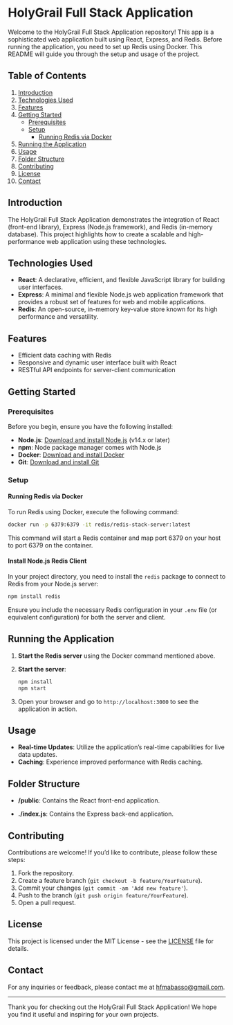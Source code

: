 # HolyGrail Full Stack Application

Welcome to the HolyGrail Full Stack Application repository! This app is a sophisticated web application built using React, Express, and Redis. Before running the application, you need to set up Redis using Docker. This README will guide you through the setup and usage of the project.

## Table of Contents

1. [Introduction](#introduction)
2. [Technologies Used](#technologies-used)
3. [Features](#features)
4. [Getting Started](#getting-started)
   - [Prerequisites](#prerequisites)
   - [Setup](#setup)
     - [Running Redis via Docker](#running-redis-via-docker)
5. [Running the Application](#running-the-application)
6. [Usage](#usage)
7. [Folder Structure](#folder-structure)
8. [Contributing](#contributing)
9. [License](#license)
10. [Contact](#contact)

## Introduction

The HolyGrail Full Stack Application demonstrates the integration of React (front-end library), Express (Node.js framework), and Redis (in-memory database). This project highlights how to create a scalable and high-performance web application using these technologies.

## Technologies Used

- **React**: A declarative, efficient, and flexible JavaScript library for building user interfaces.
- **Express**: A minimal and flexible Node.js web application framework that provides a robust set of features for web and mobile applications.
- **Redis**: An open-source, in-memory key-value store known for its high performance and versatility.

## Features
- Efficient data caching with Redis
- Responsive and dynamic user interface built with React
- RESTful API endpoints for server-client communication

## Getting Started

### Prerequisites

Before you begin, ensure you have the following installed:

- **Node.js**: [Download and install Node.js](https://nodejs.org/) (v14.x or later)
- **npm**: Node package manager comes with Node.js
- **Docker**: [Download and install Docker](https://www.docker.com/get-started)
- **Git**: [Download and install Git](https://git-scm.com/)

### Setup

#### Running Redis via Docker

To run Redis using Docker, execute the following command:

```bash
docker run -p 6379:6379 -it redis/redis-stack-server:latest
```

This command will start a Redis container and map port 6379 on your host to port 6379 on the container.

#### Install Node.js Redis Client

In your project directory, you need to install the `redis` package to connect to Redis from your Node.js server:

```bash
npm install redis
```

Ensure you include the necessary Redis configuration in your `.env` file (or equivalent configuration) for both the server and client.

## Running the Application

1. **Start the Redis server** using the Docker command mentioned above.

2. **Start the server**:
   ```bash
   npm install
   npm start
   ```

4. Open your browser and go to `http://localhost:3000` to see the application in action.

## Usage

- **Real-time Updates**: Utilize the application’s real-time capabilities for live data updates.
- **Caching**: Experience improved performance with Redis caching.

## Folder Structure

- **/public**: Contains the React front-end application.
  

- **./index.js**: Contains the Express back-end application.


## Contributing

Contributions are welcome! If you’d like to contribute, please follow these steps:

1. Fork the repository.
2. Create a feature branch (`git checkout -b feature/YourFeature`).
3. Commit your changes (`git commit -am 'Add new feature'`).
4. Push to the branch (`git push origin feature/YourFeature`).
5. Open a pull request.

## License

This project is licensed under the MIT License - see the [LICENSE](LICENSE) file for details.

## Contact

For any inquiries or feedback, please contact me at hfmabasso@gmail.com.

---

Thank you for checking out the HolyGrail Full Stack Application! We hope you find it useful and inspiring for your own projects.
